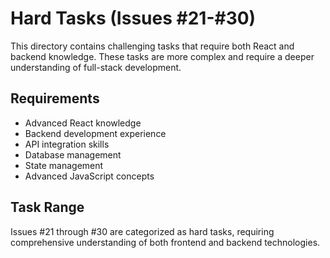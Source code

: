# Hard Tasks (Issues #21-#30)

This directory contains challenging tasks that require both React and backend knowledge. These tasks are more complex and require a deeper understanding of full-stack development.

## Requirements
- Advanced React knowledge
- Backend development experience
- API integration skills
- Database management
- State management
- Advanced JavaScript concepts

## Task Range
Issues #21 through #30 are categorized as hard tasks, requiring comprehensive understanding of both frontend and backend technologies.